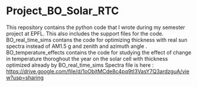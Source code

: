 # Project_BO_Solar_RTC
This repository contains the python code that I wrote during my semester project at EPFL. This also includes the support files for the code. 
BO_real_time_sims contans the code for optimizing thickness with real sun spectra instead of AM1.5 g and zenith and azimuth angle .
BO_temperature_effects contains the code for studying the effect of change in temperature thoroghout the year on the solar cell with thickness optimized already by BO_real_time_sims
Spectra file is here : https://drive.google.com/file/d/1oObjtMCde8c4pq9tI3VasY7Q3ardzguA/view?usp=sharing
